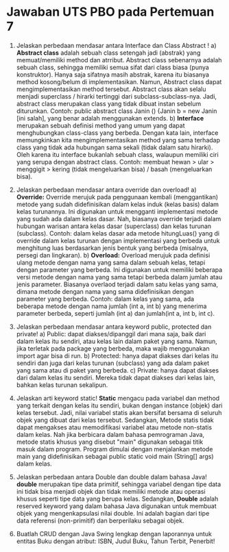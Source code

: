 # Jawaban UTS PBO pada Pertemuan 7
1. Jelaskan perbedaan mendasar antara Interface dan Class Abstract !
a) **Abstract class** adalah sebuah class setengah jadi (abstrak) yang memuat/memiliki method dan atrribut. Abstract class sebenarnya adalah sebuah class, sehingga memiliki semua sifat dari class biasa (punya konstruktor). Hanya saja sifatnya masih abstrak, karena itu biasanya method kosong/belum di implementasikan. Namun, Abstract class dapat mengimplementasikan method tersebut. Abstract class akan selalu menjadi superclass / hirarki tertinggi dari subclass-subclass-nya. Jadi, abstract class merupakan class yang tidak dibuat instan sebelum diturunkan.
Contoh:
public abstract class Janin () {Janin b = new Janin [ini salah], yang benar adalah menggunakan extends.
b) **Interface** merupakan sebuah definisi method yang umum yang dapat menghubungkan class-class yang berbeda. Dengan kata lain, interface memungkinkan kita mengimplementasikan method yang sama terhadap class yang tidak ada hubungan sama sekali (tidak dalam satu hirarki). Oleh karena itu interface bukanlah sebuah class, walaupun memiliki ciri yang serupa dengan abstract class.
Contoh: membuat hewan > ular > menggigit > kering (tidak mengeluarkan bisa) / basah (mengeluarkan bisa).

3. Jelaskan perbedaan mendasar antara override dan overload! 
a) **Override:** Override merujuk pada penggunaan kembali (menggantikan) metode yang sudah didefinisikan dalam kelas induk (kelas basis) dalam kelas turunannya. Ini digunakan untuk mengganti implementasi metode yang sudah ada dalam kelas dasar. Nah, biasanya override terjadi dalam hubungan warisan antara kelas dasar (superclass) dan kelas turunan (subclass).
Contoh: dalam kelas dasar ada metode hitungLuas() yang di override dalam kelas turunan dengan implementasi yang berbeda untuk menghitung luas berdasarkan jenis bentuk yang berbeda (misalnya, persegi dan lingkaran).
b) **Overload:** Overload merujuk pada definisi ulang metode dengan nama yang sama dalam sebuah kelas, tetapi dengan parameter yang berbeda. Ini digunakan untuk memiliki beberapa versi metode dengan nama yang sama tetapi berbeda dalam jumlah atau jenis parameter. Biasanya overlaod terjadi dalam satu kelas yang sama, dimana metode dengan nama yang sama didefinisikan dengan parameter yang berbeda.
Contoh: dalam kelas yang sama, ada beberapa metode dengan nama jumlah (int a, int b) yang menerima parameter berbeda, seperti jumlah (int a) dan jumlah(int a, int b, int c).

4. Jelaskan perbedaan mendasar antara keyword public, protected dan private! 
a) Public: dapat diakses/dipanggil dari mana saja, baik dari dalam kelas itu sendiri, atau kelas lain dalam paket yang sama. Namun, jika terletak pada package yang berbeda, maka wajib menggunakan import agar bisa di run.
b) Protected: hanya dapat diakses dari kelas itu sendiri dan juga dari kelas turunan (subclass) yang ada dalam paket yang sama atau di paket yang berbeda.
c) Private: hanya dapat diakses dari dalam kelas itu sendiri. Mereka tidak dapat diakses dari kelas lain, bahkan kelas turunan sekalipun.

5. Jelaskan arti keyword static! 
**Static** mengacu pada variabel dan method yang terkait dengan kelas itu sendiri, bukan dengan instance (objek) dari kelas tersebut. Jadi, nilai variabel statis akan bersifat bersama di seluruh objek yang dibuat dari kelas tersebut. Sedangkan, Metode statis tidak dapat mengakses atau memodifikasi variabel atau metode non-statis dalam kelas. Nah jika berbicara dalam bahasa pemrograman Java, metode statis khusus yang disebut "main" digunakan sebagai titik masuk dalam program. Program dimulai dengan menjalankan metode main yang didefinisikan sebagai public static void main (String[] args) dalam kelas.

6. Jelaskan perbedaan antara Double dan double dalam bahasa Java! 
**double** merupakan tipe data primitif, sehingga variabel dengan tipe data ini tidak bisa menjadi objek dan tidak memiliki metode atau operasi khusus seperti tipe data yang berupa kelas. Sedangkan, **Double** adalah reserved keyword yang dalam bahasa Java digunakan untuk membuat objek yang mengenkapsulasi nilai double. Ini adalah bagian dari tipe data referensi (non-primitif) dan berperilaku sebagai objek.

7. Buatlah CRUD dengan Java Swing lengkap dengan laporannya untuk entitas Buku dengan 
atribut: ISBN, Judul Buku, Tahun Terbit, Penerbit!
